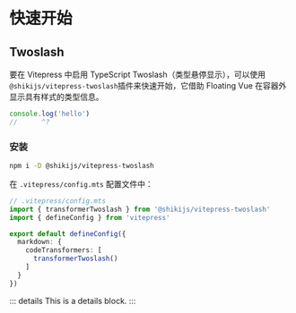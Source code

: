 # 快速开始

## Twoslash

要在 Vitepress 中启用 TypeScript Twoslash（类型悬停显示），可以使用`@shikijs/vitepress-twoslash`插件来快速开始，它借助 Floating Vue 在容器外显示具有样式的类型信息。

```ts twoslash
console.log('hello')
//      ^?
```

### 安装

```bash
npm i -D @shikijs/vitepress-twoslash
```

在 `.vitepress/config.mts` 配置文件中：

```ts twoslash
// .vitepress/config.mts
import { transformerTwoslash } from '@shikijs/vitepress-twoslash'
import { defineConfig } from 'vitepress'

export default defineConfig({
  markdown: {
    codeTransformers: [
      transformerTwoslash() 
    ]
  }
})
```

::: details 
This is a details block.
:::
